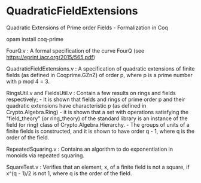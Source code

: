 # QuadraticFieldExtensions
Quadratic Extensions of Prime order Fields - Formalization in Coq

opam install coq-prime

FourQ.v :
A formal specification of the curve FourQ (see https://eprint.iacr.org/2015/565.pdf)

QuadraticFieldExtensions.v :
A specification of quadratic extensions of finite fields (as defined in Coqprime.GZnZ) of order p, where p is a prime number with p mod 4 = 3.

RingsUtil.v and FieldsUtil.v :
Contain a few results on rings and fields respectively;
    - It is shown that fields and rings of prime order p and their quadratic extensions have characteristic p (as defined in Crypto.Algebra.Ring)
    - it is shown that a set with operations satisfying the "field_theory" (or ring_theory) of the standard library is an instance of the field (or ring) class of Crypto.Algebra.Hierarchy.
    - The groups of units of a finite fields is constructed, and it is shown to have order q - 1, where q is the order of the field.


RepeatedSquaring.v :
Contains an algorithm to do exponentiation in monoids via repeated squaring.

SquareTest.v :
Verifies that an element, x, of a finite field is not a square, if x^(q - 1)/2 is not 1, where q is the order of the field.